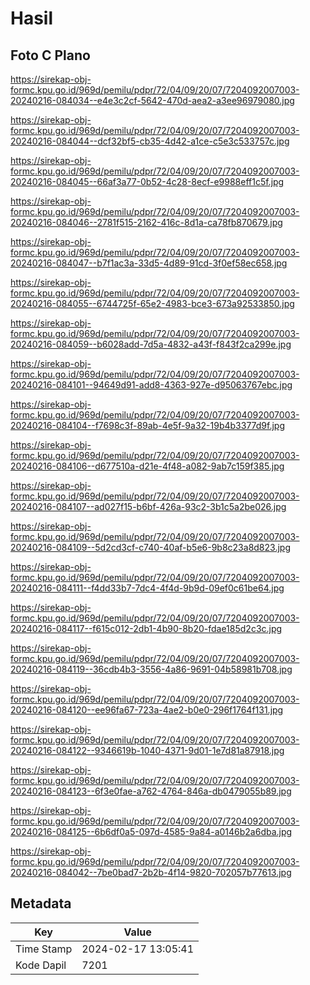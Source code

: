 # Hasil

## Foto C Plano

https://sirekap-obj-formc.kpu.go.id/969d/pemilu/pdpr/72/04/09/20/07/7204092007003-20240216-084034--e4e3c2cf-5642-470d-aea2-a3ee96979080.jpg

https://sirekap-obj-formc.kpu.go.id/969d/pemilu/pdpr/72/04/09/20/07/7204092007003-20240216-084044--dcf32bf5-cb35-4d42-a1ce-c5e3c533757c.jpg

https://sirekap-obj-formc.kpu.go.id/969d/pemilu/pdpr/72/04/09/20/07/7204092007003-20240216-084045--66af3a77-0b52-4c28-8ecf-e9988eff1c5f.jpg

https://sirekap-obj-formc.kpu.go.id/969d/pemilu/pdpr/72/04/09/20/07/7204092007003-20240216-084046--2781f515-2162-416c-8d1a-ca78fb870679.jpg

https://sirekap-obj-formc.kpu.go.id/969d/pemilu/pdpr/72/04/09/20/07/7204092007003-20240216-084047--b7f1ac3a-33d5-4d89-91cd-3f0ef58ec658.jpg

https://sirekap-obj-formc.kpu.go.id/969d/pemilu/pdpr/72/04/09/20/07/7204092007003-20240216-084055--6744725f-65e2-4983-bce3-673a92533850.jpg

https://sirekap-obj-formc.kpu.go.id/969d/pemilu/pdpr/72/04/09/20/07/7204092007003-20240216-084059--b6028add-7d5a-4832-a43f-f843f2ca299e.jpg

https://sirekap-obj-formc.kpu.go.id/969d/pemilu/pdpr/72/04/09/20/07/7204092007003-20240216-084101--94649d91-add8-4363-927e-d95063767ebc.jpg

https://sirekap-obj-formc.kpu.go.id/969d/pemilu/pdpr/72/04/09/20/07/7204092007003-20240216-084104--f7698c3f-89ab-4e5f-9a32-19b4b3377d9f.jpg

https://sirekap-obj-formc.kpu.go.id/969d/pemilu/pdpr/72/04/09/20/07/7204092007003-20240216-084106--d677510a-d21e-4f48-a082-9ab7c159f385.jpg

https://sirekap-obj-formc.kpu.go.id/969d/pemilu/pdpr/72/04/09/20/07/7204092007003-20240216-084107--ad027f15-b6bf-426a-93c2-3b1c5a2be026.jpg

https://sirekap-obj-formc.kpu.go.id/969d/pemilu/pdpr/72/04/09/20/07/7204092007003-20240216-084109--5d2cd3cf-c740-40af-b5e6-9b8c23a8d823.jpg

https://sirekap-obj-formc.kpu.go.id/969d/pemilu/pdpr/72/04/09/20/07/7204092007003-20240216-084111--f4dd33b7-7dc4-4f4d-9b9d-09ef0c61be64.jpg

https://sirekap-obj-formc.kpu.go.id/969d/pemilu/pdpr/72/04/09/20/07/7204092007003-20240216-084117--f615c012-2db1-4b90-8b20-fdae185d2c3c.jpg

https://sirekap-obj-formc.kpu.go.id/969d/pemilu/pdpr/72/04/09/20/07/7204092007003-20240216-084119--36cdb4b3-3556-4a86-9691-04b58981b708.jpg

https://sirekap-obj-formc.kpu.go.id/969d/pemilu/pdpr/72/04/09/20/07/7204092007003-20240216-084120--ee96fa67-723a-4ae2-b0e0-296f1764f131.jpg

https://sirekap-obj-formc.kpu.go.id/969d/pemilu/pdpr/72/04/09/20/07/7204092007003-20240216-084122--9346619b-1040-4371-9d01-1e7d81a87918.jpg

https://sirekap-obj-formc.kpu.go.id/969d/pemilu/pdpr/72/04/09/20/07/7204092007003-20240216-084123--6f3e0fae-a762-4764-846a-db0479055b89.jpg

https://sirekap-obj-formc.kpu.go.id/969d/pemilu/pdpr/72/04/09/20/07/7204092007003-20240216-084125--6b6df0a5-097d-4585-9a84-a0146b2a6dba.jpg

https://sirekap-obj-formc.kpu.go.id/969d/pemilu/pdpr/72/04/09/20/07/7204092007003-20240216-084042--7be0bad7-2b2b-4f14-9820-702057b77613.jpg


## Metadata

| Key        | Value               |
| ---------- | ------------------- |
| Time Stamp | 2024-02-17 13:05:41 |
| Kode Dapil | 7201                |



